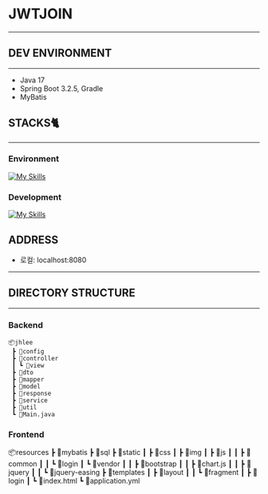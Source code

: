 # JWTJOIN
---


## DEV ENVIRONMENT
---
 - Java 17
 - Spring Boot 3.2.5, Gradle
 - MyBatis


## STACKS🐈
---


### Environment
[![My Skills](https://skillicons.dev/icons?i=idea,git,github&theme=light)](https://skillicons.dev)


### Development
[![My Skills](https://skillicons.dev/icons?i=java,mysql,js,html,css,bootstrap&theme=light)](https://skillicons.dev)


## ADDRESS
 - 로컬: localhost:8080
---


## DIRECTORY STRUCTURE
---


### Backend
```
📦jhlee
 ┣ 📂config
 ┣ 📂controller
 ┃ ┗ 📂view
 ┣ 📂dto
 ┣ 📂mapper
 ┣ 📂model
 ┣ 📂response
 ┣ 📂service
 ┣ 📂util
 ┗ 📜Main.java
```


### Frontend
📦resources
 ┣ 📂mybatis
 ┣ 📂sql
 ┣ 📂static
 ┃ ┣ 📂css
 ┃ ┣ 📂img
 ┃ ┣ 📂js
 ┃ ┃ ┣ 📂common
 ┃ ┃ ┗ 📂login
 ┃ ┗ 📂vendor
 ┃ ┃ ┣ 📂bootstrap
 ┃ ┃ ┣ 📂chart.js
 ┃ ┃ ┣ 📂jquery
 ┃ ┃ ┗ 📂jquery-easing
 ┣ 📂templates
 ┃ ┣ 📂layout
 ┃ ┃ ┗ 📂fragment
 ┃ ┣ 📂login
 ┃ ┗ 📜index.html
 ┗ 📜application.yml
